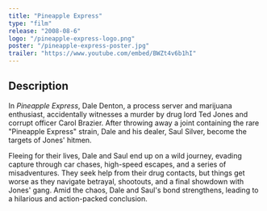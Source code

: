 ```yaml
---
title: "Pineapple Express"
type: "film"
release: "2008-08-6"
logo: "/pineapple-express-logo.png"
poster: "/pineapple-express-poster.jpg"
trailer: "https://www.youtube.com/embed/BWZt4v6b1hI"
---
```


## Description

In *Pineapple Express*, Dale Denton, a process server and marijuana enthusiast, accidentally witnesses a murder by drug lord Ted Jones and corrupt officer Carol Brazier. After throwing away a joint containing the rare "Pineapple Express" strain, Dale and his dealer, Saul Silver, become the targets of Jones' hitmen.

Fleeing for their lives, Dale and Saul end up on a wild journey, evading capture through car chases, high-speed escapes, and a series of misadventures. They seek help from their drug contacts, but things get worse as they navigate betrayal, shootouts, and a final showdown with Jones' gang. Amid the chaos, Dale and Saul's bond strengthens, leading to a hilarious and action-packed conclusion.